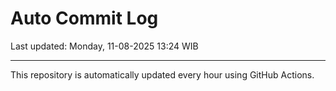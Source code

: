 # Auto Commit Log

Last updated: Monday, 11-08-2025 13:24 WIB

---

This repository is automatically updated every hour using GitHub Actions.
